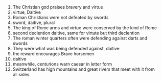 1. The Christian god praises bravery and virtue
  1. virtue, Daitive
1. Roman Christians were not defeated by swords 
  1. sword, daitive, plural
1. The king of Rome  arms and virtue were conserved by the kind of Rome
  1. second declention daitive, same for virtute but third declention
1. The roman winter quarters often were defending against darts and swords
  1. They were what was being defended against, daitive
1. the reward encourages Brave horsemen 
  1. daitive
1. meanwhile, centurions warn caesar in letter form
1.  Switzerland  has high mountains and great rivers that meet with it
    from all sides
